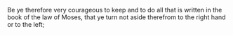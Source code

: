 Be ye therefore very courageous to keep and to do all that is written in the book of the law of Moses, that ye turn not aside therefrom to the right hand or to the left;
